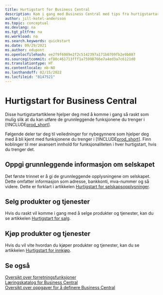 ```yaml
---
title: Hurtigstart for Business Central
description: Kom i gang med Business Central med tips fra hurtigstartartikler som hjelper deg med å fylle ut de første kritiske feltene.
author: jill-kotel-andersson
ms.topic: conceptual
ms.devlang: na
ms.tgt_pltfrm: na
ms.workload: na
ms.search.keywords: quickstart
ms.date: 09/29/2021
ms.author: edupont
ms.openlocfilehash: ee2f9f6989e2f2c5142397a171b0709fb2e9b087
ms.sourcegitcommit: ef80c461713fff1a75998766e7a4ed3a7c6121d0
ms.translationtype: HT
ms.contentlocale: nb-NO
ms.lasthandoff: 02/15/2022
ms.locfileid: "8147521"
---
```

# <a name="business-central-quick-starts"></a>Hurtigstart for Business Central

Disse hurtigstartartiklene hjelper deg med å komme i gang så raskt som mulig slik at du kan utføre de grunnleggende funksjonene du trenger i [!INCLUDE[prod_short](includes/prod_short.md)].

Følgende deler tar deg til veiledninger for nybegynnere som hjelper deg med å bli kjent med funksjonene du trenger i [!INCLUDE[prod_short](includes/prod_short.md)]. Finn koblinger til mer avansert innhold for funksjonaliteten i hver hurtigstart, hvis du trenger det.

## <a name="provide-basic-information-about-your-company"></a>Oppgi grunnleggende informasjon om selskapet

Det første trinnet er å gi de grunnleggende opplysningene om selskapet. Dette omfatter informasjon som adresse, bankkonti, mva-nummer og så videre. Dette er forklart i artikkelen [Hurtigstart for selskapsopplysninger](quick-start-company-information.md).

<!--
## Financial Basics

Financial Information  
(chart of accounts, but explained for non-accountants)
-->

<!--
## Basic Reports and Output Documents

Reports and Documents  
(final reports, but also documents - how do I style invoices to work better for me?)
-->

## <a name="sell-products-and-services"></a>Selg produkter og tjenester

Hvis du raskt vil komme i gang med å selge produkter og tjenester, kan du se artikkelen [Hurtigstart for salg](quick-start-sell-products-and-services.md).

<!--
(customer, items, things on stock or not, orders versus invoices, get paid on time, etc.)
-->

## <a name="buy-products-and-services"></a>Kjøp produkter og tjenester

Hvis du vil vite hvordan du kjøper produkter og tjenester, kan du se artikkelen [Hurtigstart for innkjøp](quick-start-procurement.md).  

<!--
(buy stuff, register in inventory, pay vendor)
-->

<!--
## Understand Your Business with Business Intelligence

Business Intelligence  
(reports)
-->

## <a name="see-also"></a>Se også

[Oversikt over forretningsfunksjoner](across-business-functionality.md)  
[Læringskatalog for Business Central](readiness/readiness-learning-catalog.md)  
[Oversikt over oppgaver for å definere Business Central](setup.md)  

